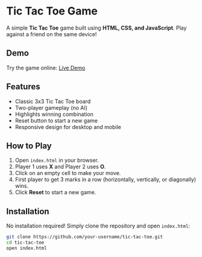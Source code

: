 # Tic Tac Toe Game

A simple **Tic Tac Toe** game built using **HTML, CSS, and JavaScript**. Play against a friend on the same device!

## Demo

Try the game online: [Live Demo](https://deepakmaharana278.github.io/tic-tac-toe/)



## Features

- Classic 3x3 Tic Tac Toe board
- Two-player gameplay (no AI)
- Highlights winning combination
- Reset button to start a new game
- Responsive design for desktop and mobile


## How to Play

1. Open `index.html` in your browser.
2. Player 1 uses **X** and Player 2 uses **O**.
3. Click on an empty cell to make your move.
4. First player to get 3 marks in a row (horizontally, vertically, or diagonally) wins.
5. Click **Reset** to start a new game.

## Installation

No installation required! Simply clone the repository and open `index.html`:

```bash
git clone https://github.com/your-username/tic-tac-toe.git
cd tic-tac-toe
open index.html
